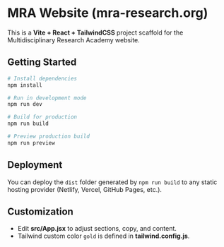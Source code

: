 
# MRA Website (mra-research.org)

This is a **Vite + React + TailwindCSS** project scaffold for the Multidisciplinary Research Academy website.

## Getting Started

```bash
# Install dependencies
npm install

# Run in development mode
npm run dev

# Build for production
npm run build

# Preview production build
npm run preview
```

## Deployment

You can deploy the `dist` folder generated by `npm run build` to any static hosting provider (Netlify, Vercel, GitHub Pages, etc.).

## Customization

- Edit **src/App.jsx** to adjust sections, copy, and content.
- Tailwind custom color `gold` is defined in **tailwind.config.js**.
